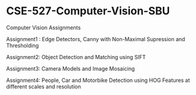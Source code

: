 CSE-527-Computer-Vision-SBU
===========================

Computer Vision Assignments

Assignment1 : Edge Detectors, Canny with Non-Maximal Supression and Thresholding

Assignment2:  Object Detection and Matching using SIFT

Assignment3:  Camera Models and Image Mosaicing 

Assignment4:  People, Car and Motorbike Detection using HOG Features at different scales and resolution
